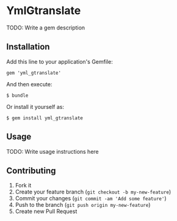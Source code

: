 # YmlGtranslate

TODO: Write a gem description

## Installation

Add this line to your application's Gemfile:

    gem 'yml_gtranslate'

And then execute:

    $ bundle

Or install it yourself as:

    $ gem install yml_gtranslate

## Usage

TODO: Write usage instructions here

## Contributing

1. Fork it
2. Create your feature branch (`git checkout -b my-new-feature`)
3. Commit your changes (`git commit -am 'Add some feature'`)
4. Push to the branch (`git push origin my-new-feature`)
5. Create new Pull Request
